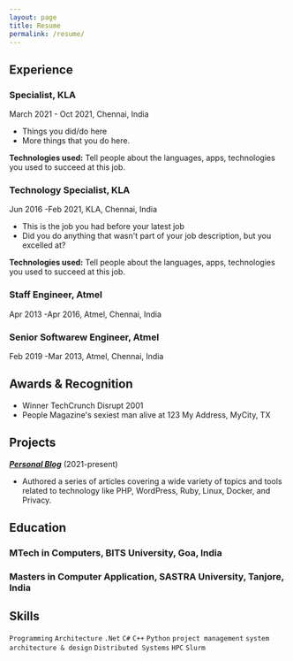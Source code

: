 ```yaml
---
layout: page
title: Resume
permalink: /resume/
---
```




## Experience

### Specialist, KLA
March 2021 - Oct 2021, Chennai, India 

- Things you did/do here
- More things that you do here.

**Technologies used:** Tell people about the languages, apps, technologies you used to succeed at this job.

### Technology Specialist, KLA

Jun 2016 -Feb 2021, KLA, Chennai, India

- This is the job you had before your latest job
- Did you do anything that wasn't part of your job description, but you excelled at?

**Technologies used:** Tell people about the languages, apps, technologies you used to succeed at this job.

### Staff Engineer, Atmel

Apr 2013 -Apr 2016, Atmel, Chennai, India

### Senior Softwarew Engineer, Atmel

Feb 2019 -Mar 2013, Atmel, Chennai, India



## Awards & Recognition

- Winner TechCrunch Disrupt 2001
- People Magazine's sexiest man alive at 123 My Address, MyCity, TX

## Projects

**[*Personal Blog*](http://luther.io)** (2021-present)

- Authored a series of articles covering a wide variety of topics and tools related to technology like PHP, WordPress, Ruby, Linux, Docker, and Privacy.

## Education

### MTech in Computers, BITS University, Goa, India

### Masters in Computer Application, SASTRA University, Tanjore, India

## Skills

```Programming```
```Architecture```
```.Net```
```C#```
```C++```
```Python```
```project management```
```system architecture & design```
```Distributed Systems```
```HPC```
```Slurm```

